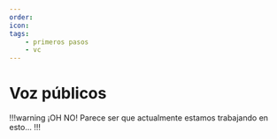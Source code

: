 ```yaml
---
order: 
icon: 
tags:
    - primeros pasos
    - vc
---
```


# Voz públicos

!!!warning ¡OH NO!
Parece ser que actualmente estamos trabajando en esto...
!!!